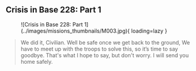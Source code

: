 ## Crisis in Base 228: Part 1

<figure markdown>
  ![Crisis in Base 228: Part 1](../images/missions_thumbnails/M003.jpg){ loading=lazy }
</figure>

> We did it, Civilian. Well be safe once we get back to the ground,
> We have to meet up with the troops to solve this, so it’s time to say goodbye.
> That's what I hope to say, but don't worry. I will send you home safely.
